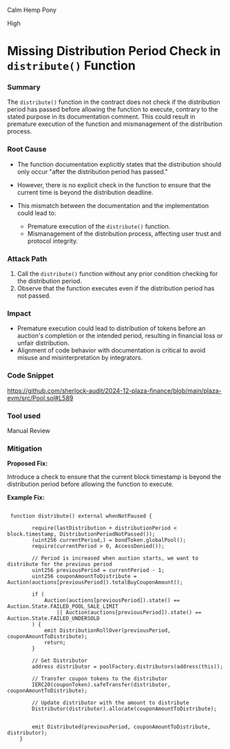 Calm Hemp Pony

High

# Missing Distribution Period Check in `distribute()` Function

### Summary

The `distribute()` function in the contract does not check if the distribution period has passed before allowing the function to execute, contrary to the stated purpose in its documentation comment. This could result in premature execution of the function and mismanagement of the distribution process.

### Root Cause

- The function documentation explicitly states that the distribution should only occur "after the distribution period has passed."
- However, there is no explicit check in the function to ensure that the current time is beyond the distribution deadline.
- This mismatch between the documentation and the implementation could lead to:

    - Premature execution of the `distribute()` function.
    - Mismanagement of the distribution process, affecting user trust and protocol integrity.

### Attack Path

1. Call the `distribute()` function without any prior condition checking for the distribution period.
2. Observe that the function executes even if the distribution period has not passed.

### Impact

- Premature execution could lead to distribution of tokens before an auction's completion or the intended period, resulting in financial loss or unfair distribution.
- Alignment of code behavior with documentation is critical to avoid misuse and misinterpretation by integrators.

### Code Snippet
https://github.com/sherlock-audit/2024-12-plaza-finance/blob/main/plaza-evm/src/Pool.sol#L589

### Tool used

Manual Review

### Mitigation

**Proposed Fix:**

Introduce a check to ensure that the current block timestamp is beyond the distribution period before allowing the function to execute.

**Example Fix:**

```solidity

 function distribute() external whenNotPaused {
        
        require(lastDistribution + distributionPeriod < block.timestamp, DistributionPeriodNotPassed());
        (uint256 currentPeriod,) = bondToken.globalPool();
        require(currentPeriod > 0, AccessDenied());

        // Period is increased when auction starts, we want to distribute for the previous period
        uint256 previousPeriod = currentPeriod - 1;
        uint256 couponAmountToDistribute = Auction(auctions[previousPeriod]).totalBuyCouponAmount();
 
        if (
            Auction(auctions[previousPeriod]).state() == Auction.State.FAILED_POOL_SALE_LIMIT
                || Auction(auctions[previousPeriod]).state() == Auction.State.FAILED_UNDERSOLD
        ) {
            emit DistributionRollOver(previousPeriod, couponAmountToDistribute);
            return;
        }

        // Get Distributor
        address distributor = poolFactory.distributors(address(this));

        // Transfer coupon tokens to the distributor
        IERC20(couponToken).safeTransfer(distributor, couponAmountToDistribute);

        // Update distributor with the amount to distribute
        Distributor(distributor).allocate(couponAmountToDistribute);
       

        emit Distributed(previousPeriod, couponAmountToDistribute, distributor);
    }
```
